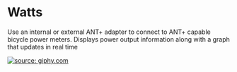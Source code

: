 # Watts

Use an internal or external ANT+ adapter to connect to ANT+ capable bicycle power meters. Displays power output information along with a graph that updates in real time

<a href="https://giphy.com/embed/3ohjUXRUgSnEd2KCo8"><img src="https://media.giphy.com/media/3ohjUXRUgSnEd2KCo8/giphy.gif" title="source: giphy.com" /></a>
